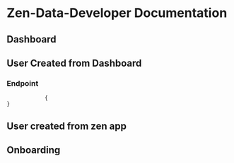 # Zen-Data-Developer Documentation


## Dashboard

##  User Created from Dashboard

### Endpoint
	
				{
	}



## User created from zen app



## Onboarding







<!--stackedit_data:
eyJoaXN0b3J5IjpbMjA3MjI0MzQyMSwtMjEyOTY0NzMxXX0=
-->